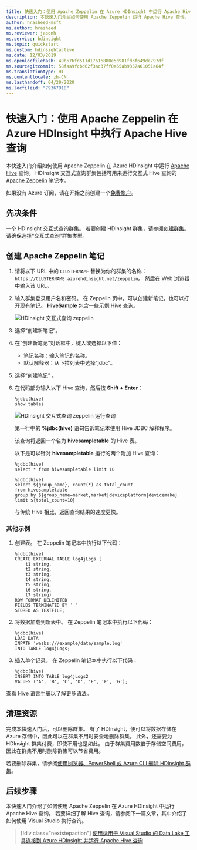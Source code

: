 ```yaml
---
title: 快速入门：使用 Apache Zeppelin 在 Azure HDInsight 中运行 Apache Hive 查询
description: 本快速入门介绍如何使用 Apache Zeppelin 运行 Apache Hive 查询。
author: hrasheed-msft
ms.author: hrasheed
ms.reviewer: jasonh
ms.service: hdinsight
ms.topic: quickstart
ms.custom: hdinsightactive
ms.date: 12/03/2019
ms.openlocfilehash: 49b576fd511d17616880e5d981fd3f649de797df
ms.sourcegitcommit: 58faa9fcbd62f3ac37ff0a65ab9357a01051a64f
ms.translationtype: HT
ms.contentlocale: zh-CN
ms.lasthandoff: 04/29/2020
ms.locfileid: "79367918"
---
```

# <a name="quickstart-execute-apache-hive-queries-in-azure-hdinsight-with-apache-zeppelin"></a>快速入门：使用 Apache Zeppelin 在 Azure HDInsight 中执行 Apache Hive 查询

本快速入门介绍如何使用 Apache Zeppelin 在 Azure HDInsight 中运行 [Apache Hive](https://hive.apache.org/) 查询。 HDInsight 交互式查询群集包括可用来运行交互式 Hive 查询的 [Apache Zeppelin](https://zeppelin.apache.org/) 笔记本。

如果没有 Azure 订阅，请在开始之前创建一个[免费帐户](https://azure.microsoft.com/free/?WT.mc_id=A261C142F)。

## <a name="prerequisites"></a>先决条件

一个 HDInsight 交互式查询群集。 若要创建 HDInsight 群集，请参阅[创建群集](../hadoop/apache-hadoop-linux-tutorial-get-started.md)。  请确保选择“交互式查询”群集类型。 

## <a name="create-an-apache-zeppelin-note"></a>创建 Apache Zeppelin 笔记

1. 请将以下 URL 中的 `CLUSTERNAME` 替换为你的群集的名称：`https://CLUSTERNAME.azurehdinsight.net/zeppelin`。 然后在 Web 浏览器中输入该 URL。

2. 输入群集登录用户名和密码。 在 Zeppelin 页中，可以创建新笔记，也可以打开现有笔记。 **HiveSample** 包含一些示例 Hive 查询。  

    ![HDInsight 交互式查询 zeppelin](./media/hdinsight-connect-hive-zeppelin/hdinsight-hive-zeppelin.png)

3. 选择“创建新笔记”。 

4. 在“创建新笔记”对话框中，键入或选择以下值： 

    - 笔记名称：输入笔记的名称。
    - 默认解释器：从下拉列表中选择“jdbc”。 

5. 选择“创建笔记”  。

6. 在代码部分输入以下 Hive 查询，然后按 **Shift + Enter**：

    ```hive
    %jdbc(hive)
    show tables
    ```

    ![HDInsight 交互式查询 zeppelin 运行查询](./media/hdinsight-connect-hive-zeppelin/hdinsight-hive-zeppelin-query.png)

    第一行中的 **%jdbc(hive)** 语句告诉笔记本使用 Hive JDBC 解释程序。

    该查询将返回一个名为 **hivesampletable** 的 Hive 表。

    以下是可以针对 **hivesampletable** 运行的两个附加 Hive 查询：

    ```hive
    %jdbc(hive)
    select * from hivesampletable limit 10

    %jdbc(hive)
    select ${group_name}, count(*) as total_count
    from hivesampletable
    group by ${group_name=market,market|deviceplatform|devicemake}
    limit ${total_count=10}
    ```

    与传统 Hive 相比，返回查询结果的速度更快。

### <a name="additional-examples"></a>其他示例

1. 创建表。 在 Zeppelin 笔记本中执行以下代码：

    ```hql
    %jdbc(hive)
    CREATE EXTERNAL TABLE log4jLogs (
        t1 string,
        t2 string,
        t3 string,
        t4 string,
        t5 string,
        t6 string,
        t7 string)
    ROW FORMAT DELIMITED
    FIELDS TERMINATED BY ' '
    STORED AS TEXTFILE;
    ```

1. 将数据加载到新表中。 在 Zeppelin 笔记本中执行以下代码：

    ```hql
    %jdbc(hive)
    LOAD DATA
    INPATH 'wasbs:///example/data/sample.log'
    INTO TABLE log4jLogs;
    ```

1. 插入单个记录。 在 Zeppelin 笔记本中执行以下代码：

    ```hql
    %jdbc(hive)
    INSERT INTO TABLE log4jLogs2
    VALUES ('A', 'B', 'C', 'D', 'E', 'F', 'G');
    ```

查看 [Hive 语言手册](https://cwiki.apache.org/confluence/display/Hive/LanguageManual)以了解更多语法。

## <a name="clean-up-resources"></a>清理资源

完成本快速入门后，可以删除群集。 有了 HDInsight，便可以将数据存储在 Azure 存储中，因此可以在群集不用时安全地删除群集。 此外，还需要为 HDInsight 群集付费，即使不用也是如此。 由于群集费用数倍于存储空间费用，因此在群集不用时删除群集可以节省费用。

若要删除群集，请参阅[使用浏览器、PowerShell 或 Azure CLI 删除 HDInsight 群集](../hdinsight-delete-cluster.md)。

## <a name="next-steps"></a>后续步骤

本快速入门介绍了如何使用 Apache Zeppelin 在 Azure HDInsight 中运行 Apache Hive 查询。 若要详细了解 Hive 查询，请参阅下一篇文章，其中介绍了如何使用 Visual Studio 执行查询。

> [!div class="nextstepaction"]
> [使用适用于 Visual Studio 的 Data Lake 工具连接到 Azure HDInsight 并运行 Apache Hive 查询](../hadoop/apache-hadoop-visual-studio-tools-get-started.md)
